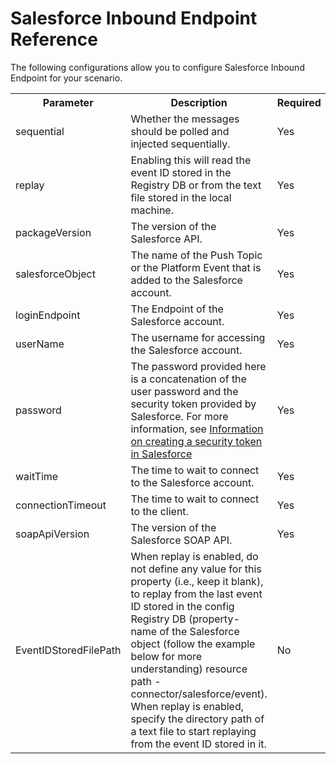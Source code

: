 # Salesforce Inbound Endpoint Reference

The following configurations allow you to configure Salesforce Inbound Endpoint for your scenario. 

<table>
  <tr>
    <th>Parameter</th>
    <th>Description</th>
    <th>Required</th>
    <th>Possible Values</th>
    <th>Default Value</th>
  </tr>
  <tr>
    <td>sequential</td>
    <td>Whether the messages should be polled and injected sequentially.</td>
    <td>Yes</td>
    <td>true , false</td>
    <td>TRUE</td>
  </tr>
  <tr>
    <td>replay</td>
    <td> Enabling this will read the event ID stored in the Registry DB or from the text file stored in the local machine.</td>
    <td>Yes</td>
    <td>enable or disable</td>
    <td>false</td>
  </tr>
  <tr>
    <td>packageVersion</td>
    <td>The version of the Salesforce API.</td>
    <td>Yes</td>
    <td>37.0</td>
    <td>-</td>
  </tr>
  <tr>
    <td>salesforceObject</td>
    <td>The name of the Push Topic or the Platform Event that is added to the Salesforce account.</td>
    <td>Yes</td>
    <td>/topic/Account</td>
    <td>-</td>
  </tr>
  <tr>
    <td>loginEndpoint</td>
    <td>The Endpoint of the Salesforce account.</td>
    <td>Yes</td>
    <td>https://login.salesforce.com</td>
    <td>https://login.salesforce.com</td>
  </tr>
  <tr>
    <td>userName</td>
    <td>The username for accessing the Salesforce account.</td>
    <td>Yes</td>
    <td>-</td>
    <td>-</td>
  </tr> 
  <tr>
    <td>password</td>
    <td> The password provided here is a concatenation of the user password and the security token provided by Salesforce. For more information, see <a href="https://help.salesforce.com/articleView?id=user_security_token.htm&type=5">Information on creating a security token in Salesforce</a></td>
    <td>Yes</td>
    <td>eitest123xxxxxxx</td>
    <td>-</td>
  </tr>
  <tr>
    <td>waitTime</td>
    <td>The time to wait to connect to the Salesforce account.</td>
    <td>Yes</td>
    <td>5000</td>
    <td>5 * 1000 ms</td>
  </tr> 
  <tr>
    <td>connectionTimeout</td>
    <td>The time to wait to connect to the client.</td>
    <td>Yes</td>
    <td>20000</td>
    <td>20 * 1000 ms</td>
  </tr> 
  <tr>
    <td>soapApiVersion</td>
    <td>The version of the Salesforce SOAP API.</td>
    <td>Yes</td>
    <td>22.0</td>
    <td>-</td>
  </tr>
  <tr>
    <td>EventIDStoredFilePath</td>
    <td>When replay is enabled, do not define any value for this property (i.e., keep it blank), to replay from the last event ID stored in the config Registry DB (property- name of the Salesforce object (follow the example below for more understanding) resource path - connector/salesforce/event). When replay is enabled, specify the directory path of a text file to start replaying from the event ID stored in it.</td>
    <td>No</td>
    <td>/home/kasun/Documents/SalesForceConnector/a.txt</td>
    <td>-</td>
  </tr>   
</table>